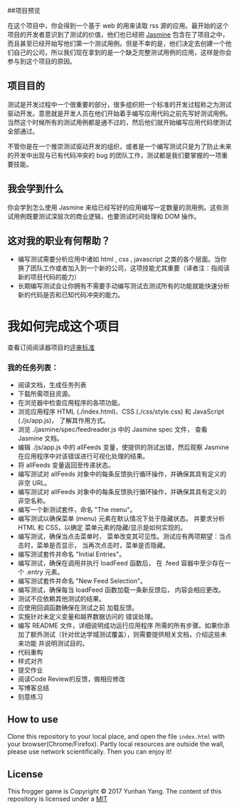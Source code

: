 ##项目预览

在这个项目中，你会得到一个基于 web 的用来读取 rss 源的应用。最开始的这个项目的开发者意识到了测试的价值，他们也已经把 [Jasmine](http://jasmine.github.io) 包含在了项目之中，而且甚至已经开始写他们第一个测试用例。但是不幸的是，他们决定去创建一个他们自己的公司，所以我们现在拿到的是一个缺乏完整测试用例的应用，这样是你会参与到这个项目的原因。

## 项目目的

测试是开发过程中一个很重要的部分，很多组织把一个标准的开发过程称之为测试驱动开发。意思就是开发人员在他们开始着手编写应用代码之前先写好测试用例。当然这个时候所有的测试用例都是通不过的，然后他们就开始编写应用代码使测试全部通过。

不管你是在一个推崇测试驱动开发的组织，或者是一个编写测试只是为了防止未来的开发中出现与已有代码冲突的 bug 的团队工作，测试都是我们要掌握的一项重要技能。

## 我会学到什么

你会学到怎么使用 Jasmine 来给已经写好的应用编写一定数量的测用例。这些测试用例既要测试深层次的商业逻辑，也要测试时间处理和 DOM 操作。

## 这对我的职业有何帮助？

* 编写测试需要分析应用中诸如 html , css , javascript 之类的各个层面。当你换了团队工作或者加入到一个新的公司，这项技能尤其重要（译者注：指阅读新的项目代码的能力）
* 长期编写测试会让你拥有不需要手动编写测试去测试所有的功能就能快速分析新的代码是否和已知代码冲突的能力。


# 我如何完成这个项目

查看订阅阅读器项目的[评审标准](https://review.udacity.com/#!/projects/3442558598/rubric)

### 我的任务列表：

- 阅读文档，生成任务列表
- 下载所需项目资源。
- 在浏览器中检查应用程序的各项功能。
- 浏览应用程序 HTML (./index.html)、CSS (./css/style.css) 和 JavaScript (./js/app.js)， 了解其作用方式。
- 浏览 ./jasmine/spec/feedreader.js 中的 Jasmine spec 文件， 查看 Jasmine 文档。
- 编辑 ./js/app.js 中的 allFeeds 变量，使提供的测试出错，然后观察 Jasmine 在应用程序中对该错误进行可视化处理的结果。
- 将 allFeeds 变量返回至传递状态。
- 编写测试对 allFeeds 对象中的每条反馈执行循环操作，并确保其具有定义的非空 URL。
- 编写测试对 allFeeds 对象中的每条反馈执行循环操作，并确保其具有定义的非空名称。
- 编写一个新测试套件，命名 "The menu"。
- 编写测试以确保菜单 (menu) 元素在默认情况下处于隐藏状态。 并要求分析 HTML 和 CSS，以确定 菜单元素的隐藏/显示是如何实现的。
- 编写测试，确保当点击菜单时， 菜单改变其可见性。测试应有两项期望：当点击时，菜单是否显示， 当再次点击时，菜单是否隐藏。
- 编写测试套件并命名 "Initial Entries"。
- 编写测试，确保在调用并执行 loadFeed 函数后， 在 .feed 容器中至少存在一个 .entry 元素。
- 编写测试套件并命名 "New Feed Selection"。
- 编写测试，确保每当 loadFeed 函数加载一条新反馈后， 内容会相应更改。
- 测试不应依赖其他测试的结果。
- 应使用回调函数确保在测试之前 加载反馈。
- 实施针对未定义变量和越界数据访问的 错误处理。
- 编写 README 文件，详细说明成功运行应用程序 所需的所有步骤。如果你添加了额外测试（针对优达学城测试覆盖），则需要提供相关文档，介绍这些未来功能 并说明测试目的。
- 代码重构
- 样式对齐
- 提交作业
- 阅读Code Review的反馈，做相应修改
- 写博客总结
- 刻意练习

## How to use
Clone this repository to your local place, and open the file `index.html` with your browser(Chrome/Firefox). Partly local resources are outside the wall, please use network scientifically.
Then you can enjoy it!

## License
This frogger game is Copyright © 2017 Yunhan Yang. The content of this repository is licensed under a [MIT](https://github.com/yangyunhan/Test-Code/blob/master/LICENSE)